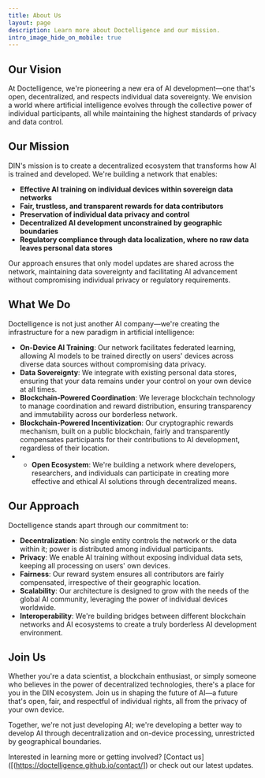 ```yaml
---
title: About Us
layout: page
description: Learn more about Doctelligence and our mission.
intro_image_hide_on_mobile: true
---
```


## Our Vision

At Doctelligence, we're pioneering a new era of AI development—one that's open, decentralized, and respects individual data sovereignty. We envision a world where artificial intelligence evolves through the collective power of individual participants, all while maintaining the highest standards of privacy and data control.

## Our Mission

DIN's mission is to create a decentralized ecosystem that transforms how AI is trained and developed. We're building a network that enables:

- **Effective AI training on individual devices within sovereign data networks**
- **Fair, trustless, and transparent rewards for data contributors**
- **Preservation of individual data privacy and control**
- **Decentralized AI development unconstrained by geographic boundaries**
- **Regulatory compliance through data localization, where no raw data leaves personal data stores**

Our approach ensures that only model updates are shared across the network, maintaining data sovereignty and facilitating AI advancement without compromising individual privacy or regulatory requirements.

## What We Do

Doctelligence is not just another AI company—we're creating the infrastructure for a new paradigm in artificial intelligence:

- **On-Device AI Training**: Our network facilitates federated learning, allowing AI models to be trained directly on users' devices across diverse data sources without compromising data privacy.
- **Data Sovereignty**: We integrate with existing personal data stores, ensuring that your data remains under your control on your own device at all times.
- **Blockchain-Powered Coordination**: We leverage blockchain technology to manage coordination and reward distribution, ensuring transparency and immutability across our borderless network.
- **Blockchain-Powered Incentivization**: Our cryptographic rewards mechanism, built on a public blockchain, fairly and transparently compensates participants for their contributions to AI development, regardless of their location.
- - **Open Ecosystem**: We're building a network where developers, researchers, and individuals can participate in creating more effective and ethical AI solutions through decentralized means.

## Our Approach

Doctelligence stands apart through our commitment to:

- **Decentralization**: No single entity controls the network or the data within it; power is distributed among individual participants.
- **Privacy**: We enable AI training without exposing individual data sets, keeping all processing on users' own devices.
- **Fairness**: Our reward system ensures all contributors are fairly compensated, irrespective of their geographic location.
- **Scalability**: Our architecture is designed to grow with the needs of the global AI community, leveraging the power of individual devices worldwide.
- **Interoperability**: We're building bridges between different blockchain networks and AI ecosystems to create a truly borderless AI development environment.

## Join Us

Whether you're a data scientist, a blockchain enthusiast, or simply someone who believes in the power of decentralized technologies, there's a place for you in the DIN ecosystem. Join us in shaping the future of AI—a future that's open, fair, and respectful of individual rights, all from the privacy of your own device.

Together, we're not just developing AI; we're developing a better way to develop AI through decentralization and on-device processing, unrestricted by geographical boundaries.

Interested in learning more or getting involved? [Contact us]([(https://doctelligence.github.io/contact/]) or check out our latest updates.
